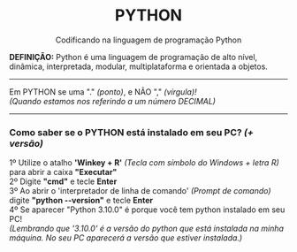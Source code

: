 <h1 align="center"> PYTHON </h1>

<p align="center"> Codificando na linguagem de programação Python </p>

<p align="left"> <b>DEFINIÇÃO:</b> Python é uma linguagem de programação de alto nível, dinâmica, interpretada, modular, multiplataforma e orientada a objetos. </p>
<hr>

<p>Em PYTHON se uma "." <i>(ponto)</i>, e NÃO "," <i>(vírgula)!</i><br>
<i>(Quando estamos nos referindo a um número DECIMAL)</i>
</p>
<hr>

<h3> Como saber se o PYTHON está instalado em seu PC? <i>(+ versão)</i> </h3>

<p>
1º Utilize o atalho <b>'Winkey + R'</b> <i>(Tecla com símbolo do Windows + letra R)</i> para abrir a caixa <b>"Executar"</b><br>
2º Digite <b>"cmd"</b> e tecle <b>Enter</b><br>
3º Ao abrir o 'interpretador de linha de comando' <i>(Prompt de comando)</i> digite <b>"python --version"</b> e tecle <b>Enter</b><br>
4º Se aparecer "Python 3.10.0" é porque você tem python instalado em seu PC!<br>
<i> (Lembrando que '3.10.0' é a versão do python que está instalada na minha máquina. No seu PC aparecerá a versão que estiver instalada.) </i>
</p>
